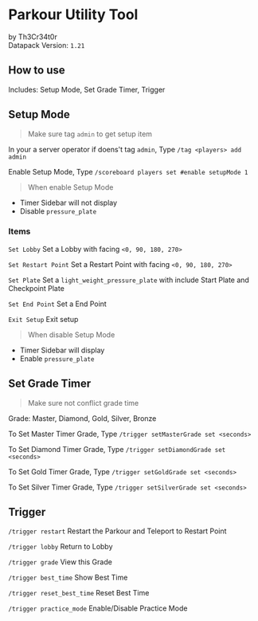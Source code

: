 # Parkour Utility Tool
by Th3Cr34t0r<br>
Datapack Version: ``1.21``

## How to use
Includes: Setup Mode, Set Grade Timer, Trigger

## Setup Mode
> Make sure tag ``admin`` to get setup item

In your a server operator if doens't tag ``admin``, Type ``/tag <players> add admin``

Enable Setup Mode, Type ``/scoreboard players set #enable setupMode 1``

> When enable Setup Mode
- Timer Sidebar will not display
- Disable ``pressure_plate``

### Items
``Set Lobby`` Set a Lobby with facing ``<0, 90, 180, 270>``

``Set Restart Point`` Set a Restart Point with facing ``<0, 90, 180, 270>``

``Set Plate`` Set a ``light_weight_pressure_plate`` with include Start Plate and Checkpoint Plate

``Set End Point`` Set a End Point

``Exit Setup`` Exit setup
> When disable Setup Mode
- Timer Sidebar will display
- Enable ``pressure_plate``

## Set Grade Timer
> Make sure not conflict grade time

Grade: Master, Diamond, Gold, Silver, Bronze

To Set Master Timer Grade, Type ``/trigger setMasterGrade set <seconds>``

To Set Diamond Timer Grade, Type ``/trigger setDiamondGrade set <seconds>``

To Set Gold Timer Grade, Type ``/trigger setGoldGrade set <seconds>``

To Set Silver Timer Grade, Type ``/trigger setSilverGrade set <seconds>``

## Trigger
``/trigger restart`` Restart the Parkour and Teleport to Restart Point

``/trigger lobby`` Return to Lobby

``/trigger grade`` View this Grade

``/trigger best_time`` Show Best Time

``/trigger reset_best_time`` Reset Best Time

``/trigger practice_mode`` Enable/Disable Practice Mode